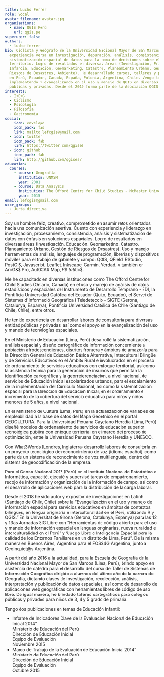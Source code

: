 ```yaml
---
title: Lucho Ferrer
role: Vocal
avatar_filename: avatar.jpg
organizations:
  - name: QGIS Perú
    url: qgis.pe
superuser: false
authors:
  - lucho-ferrer
bio: Ciclista y Geógrafo de la Universidad Nacional Mayor de San Marcos. Mi
  experiencia versa en investigación, depuración, análisis, consistencia y
  sistematización espacial de datos para la toma de decisiones sobre el
  territorio. Logro de resultados en diversas áreas (Investigación, Primera
  Infancia, Educación, Geomarketing, Catastro, Planeamiento Urbano, Gestión de
  Riesgos de Desastres, Ambiente). He desarrollado cursos, talleres y ponencias
  en Perú, Ecuador, Canadá, España, Polonia, Argentina, Chile. Vengo trabajando,
  implementando y evangelizando en el uso y manejo de QGIS en diversas entidades
  públicas y privadas. Desde el 2019 formo parte de la Asociación QGIS España.
interests:
  - I+D+G
  - Ciclismo
  - Psicología
  - Filosofía
  - Gastronomía
social:
  - icon: envelope
    icon_pack: fas
    link: mailto:lefcgis@gmail.com
  - icon: twitter
    icon_pack: fab
    link: https://twitter.com/qgises
  - icon: github
    icon_pack: fab
    link: http://github.com/qgises/
education:
  courses:
    - course: Geografía
      institution: UNMSM
      year: 2001
    - course: Data Analysis
      institution: The Offord Centre for Child Studies - McMaster University
      year: 2015
email: lefcgis@gmail.com
user_groups:
  - Junta directiva
---
```

Soy un hombre feliz, creativo, comprometido en asumir retos orientados hacia una comunicación asertiva. Cuento con experiencia y liderazgo en investigación, procesamiento, consistencia, análisis y sistematización de datos con énfasis en soluciones espaciales. Logro de resultados en diversas áreas (Investigación, Educación, Geomarketing, Catastro, Planeamiento Urbano, Gestión de Riesgos de Desastres). Uso y manejo herramientas de análisis, lenguajes de programación, librerías y dispositivos móviles para el trabajo de gabinete y campo: QGIS, QField, RStudio, PostGIS, Javascript, Leaflet, Inkscape, Garmin. Verdad, y también en ArcG&$ Pro, Aut0CA# Map, $P$$ $tati$tic$.

Me he capacitado en diversas instituciones como The Offord Centre for Child Studies (Ontario, Canadá) en el uso y manejo de análisis de datos estadísticos y espaciales del Instrumento de Desarrollo Temprano - EDI, la Pontificia Universidad Católica del Ecuador (Quito, Ecuador), el Servei de Sistemes d'Informació Geográfica i Teledetecció - SIGTE (Gerona, Catalunya, Espanya), Pontificia Universidad Católica de Chile (Santiago de Chile, Chile), entre otros.

He tenido experiencia en desarrollar labores de consultoría para diversas entidad públicas y privadas, así como el apoyo en la evangelización del uso y manejo de tecnologías espaciales.

En el Ministerio de Educación (Lima, Perú) desarrollé la sistematización, análisis espacial y diseño cartográfico de información concerniente a población afrodescendientes, distritos frontera y ámbitos de amazonía para la Dirección General de Educación Básica Alternativa, Intercultural Bilingüe y de Servicios Educativos en el Ámbito Rural e involucrados en el proceso de ordenamiento de servicios educativos con enfoque territorial, así como la asistencia técnica para la generación de insumos que permitan la identificación cartográfica y la georreferenciación, a nivel nacional, de servicios de Educación Inicial escolarizados urbanos, para el escalamiento de la implementación del Currículo Nacional, así como la sistematización espacial para la Dirección de Educación Inicial, en el ordenamiento e incremento de la cobertura del servicio educativo para niñas y niños menores de 5 años, a nivel nacional.

En el Ministerio de Cultura (Lima, Perú) en la actualización de variables de empleabilidad a la base de datos del Mapa Geoétnico en el portal GEOCULTURA. Para la Universidad Peruana Cayetano Heredia (Lima, Perú) diseñé modelos de ordenamiento de servicios de educación superior tecnológica pública con enfoque territorial en el marco del proceso de optimización, entre la Universidad Peruana Cayetano Heredia y UNESCO.

Con What3Words (Londres, Inglaterra) desarrollé labores de consultoría en un proyecto tecnológico de reconocimiento de voz (idioma español), como parte de un sistema de reconocimiento de voz multilenguaje, dentro del sistema de geocodificación de la empresa.

Para el Censo Nacional 2017 (Perú) en el Instituto Nacional de Estadística e Informática, capacité, ejecuté y supervisé tareas de empadronamiento, recojo de información y organización de la información de campo, así como el desarrollo de aplicaciones web para la distribución de la carga laboral.

Desde el 2018 he sido autor y expositor de investigaciones en LatinR (Santiago de Chile, Chile) sobre la “Evangelización en el uso y manejo de información espacial para servicios educativos en ámbitos de contextos bilingües, en lengua originaria e interculturalidad en el Perú, utilizando R y QGIS.” En la Universitat de Girona (Gerona, Catalunya, Espanya) para las 12 y 13as Jornadas SIG Libre con “Herramientas de código abierto para el uso y manejo de información espacial en lenguas originarias, nueva ruralidad e interculturalidad en el Perú” y “Juego Libre e Inteligencia Espacial para la calidad de los Entornos Familiares en un distrito de Lima, Perú”. De la misma manera en Buenos Aires, Argentina para el FOSS4G Argentina, junto a Geoinquiet@s Argentina.

A partir del año 2016 a la actualidad, para la Escuela de Geografía de la Universidad Nacional Mayor de San Marcos (Lima, Perú), brindo apoyo en asistencia de cátedra para el desarrollo del curso de Taller de Sistemas de Información Geográfica dirigido a alumnos del último año de la carrera de Geografía, dictando clases de investigación, recolección, análisis, interpretación y publicación de datos espaciales, así como de desarrollo de aplicaciones web geográficas con herramientas libres de código de uso libre. De igual manera, he brindado talleres cartográficos para colegios públicos y privados para niños de 3, 4 y 5 grado de primaria.

Tengo dos publicaciones en temas de Educación Infantil:

* Informe de Indicadores Clave de la Evaluación Nacional de Educación Inicial 2014”\
  Ministerio de Educación del Perú\
  Dirección de Educación Inicial\
  Equipo de Evaluación\
  Noviembre 2015
* Marco de Trabajo de la Evaluación de Educación Inicial 2014”\
  Ministerio de Educación del Perú\
  Dirección de Educación Inicial\
  Equipo de Evaluación\
  Octubre 2015
